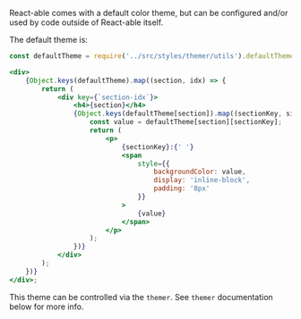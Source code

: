 React-able comes with a default color theme, but can be configured and/or used
by code outside of React-able itself.

The default theme is:

```jsx
const defaultTheme = require('../src/styles/themer/utils').defaultTheme;

<div>
	{Object.keys(defaultTheme).map((section, idx) => {
		return (
			<div key={`section-idx`}>
				<h4>{section}</h4>
				{Object.keys(defaultTheme[section]).map((sectionKey, sidx) => {
					const value = defaultTheme[section][sectionKey];
					return (
						<p>
							{sectionKey}:{' '}
							<span
								style={{
									backgroundColor: value,
									display: 'inline-block',
									padding: '8px'
								}}
							>
								{value}
							</span>
						</p>
					);
				})}
			</div>
		);
	})}
</div>;
```

This theme can be controlled via the `themer`. See `themer` documentation below for more info.
